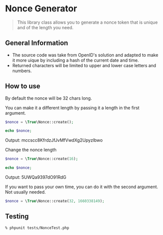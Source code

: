 # Nonce Generator
> This library class allows you to generate a nonce token that is unique and of the length you need.

## General Information
* The source code was take from OpenID's solution and adapted to make it more uique by including a hash of the current date and time.
* Returned characters will be limited to upper and lower case letters and numbers.

## How to use

By default the nonce will be 32 chars long.

You can make it a different length by passing it a length in the first argument. 

```php
$nonce = \True\Nonce::create();

echo $nonce;
```

Output: mccscc8KfrdzJfJvMfVwdXg2Upyzlbwo

Change the nonce length

```php
$nonce = \True\Nonce::create(16);

echo $nonce;
```

Output: 5UWQa9397dO91RdG

If you want to pass your own time, you can do it with the second argument. Not usually needed.

```php
$nonce = \True\Nonce::create(32, 1660338149);
```

## Testing

```shell
% phpunit tests/NonceTest.php
```